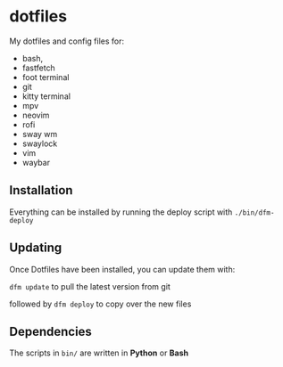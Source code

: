 # dotfiles
My dotfiles and config files for:
- bash,
- fastfetch
- foot terminal
- git
- kitty terminal
- mpv
- neovim
- rofi
- sway wm
- swaylock
- vim
- waybar

## Installation
Everything can be installed by running the deploy script with `./bin/dfm-deploy`

## Updating
Once Dotfiles have been installed, you can update them with:

`dfm update` to pull the latest version from git

followed by `dfm deploy` to copy over the new files

## Dependencies
The scripts in `bin/` are written in **Python** or **Bash**

